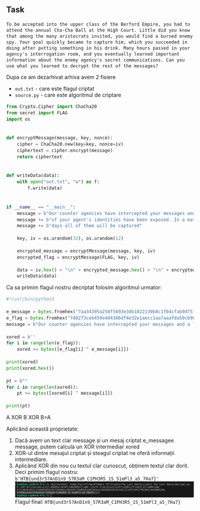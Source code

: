 ## Task
```
To be accepted into the upper class of the Berford Empire, you had to attend the annual Cha-Cha Ball at the High Court. Little did you know that among the many aristocrats invited, you would find a burned enemy spy. Your goal quickly became to capture him, which you succeeded in doing after putting something in his drink. Many hours passed in your agency's interrogation room, and you eventually learned important information about the enemy agency's secret communications. Can you use what you learned to decrypt the rest of the messages?
```
Dupa ce am dezarhivat arhiva avem 2 fisiere
- `out.txt` - care este flagul criptat
- `source.py` - care este algoritmul de criptare
```python
from Crypto.Cipher import ChaCha20
from secret import FLAG
import os


def encryptMessage(message, key, nonce):
    cipher = ChaCha20.new(key=key, nonce=iv)
    ciphertext = cipher.encrypt(message)
    return ciphertext


def writeData(data):
    with open("out.txt", "w") as f:
        f.write(data)


if __name__ == "__main__":
    message = b"Our counter agencies have intercepted your messages and a lot "
    message += b"of your agent's identities have been exposed. In a matter of "
    message += b"days all of them will be captured"

    key, iv = os.urandom(32), os.urandom(12)

    encrypted_message = encryptMessage(message, key, iv)
    encrypted_flag = encryptMessage(FLAG, key, iv)

    data = iv.hex() + "\n" + encrypted_message.hex() + "\n" + encrypted_flag.hex()
    writeData(data)

```
Ca sa primim flagul nostru decriptat folosim algoritmul urmator:
```python
#!/usr/bin/python3

e_message = bytes.fromhex("7aa34395a258f5893e3db1822139b8c1f04cfab9d757b9b9cca57e1df33d093f07c7f06e06bb6293676f9060a838ea138b6bc9f20b08afeb73120506e2ce7b9b9dcd9e4a421584cfaba2481132dfbdf4216e98e3facec9ba199ca3a97641e9ca9782868d0222a1d7c0d3119b867edaf2e72e2a6f7d344df39a14edc39cb6f960944ddac2aaef324827c36cba67dcb76b22119b43881a3f1262752990")
e_flag = bytes.fromhex("7d8273ceb459e4d4386df4e32e1aecc1aa7aaafda50cb982f6c62623cf6b29693d86b15457aa76ac7e2eef6cf814ae3a8d39c7")
message = b"Our counter agencies have intercepted your messages and a lot of your agent's identities have been exposed. In a matter of days all of them will be captured"

xored = b''
for i in range(len(e_flag)):
    xored += bytes([e_flag[i] ^ e_message[i]])

print(xored)
print(xored.hex())

pt = b""
for i in range(len(xored)):
    pt += bytes([xored[i] ^ message[i]])

print(pt)
```
A XOR B XOR B=A

Aplicând această proprietate:

1. Dacă avem un text clar message și un mesaj criptat e_messagee message, putem calcula un XOR intermediar xored
2. XOR-ul dintre mesajul criptat și steagul criptat ne oferă informații intermediare.
3. Aplicând XOR din nou cu textul clar cunoscut, obținem textul clar dorit.
Deci primim flagul nostru:
`b'HTB{und3r57AnD1n9_57R3aM_C1PH3R5_15_51mPl3_a5_7Ha7}'`
![alt text](image/xor_the_last_danc.png)
Flagul final:
`HTB{und3r57AnD1n9_57R3aM_C1PH3R5_15_51mPl3_a5_7Ha7}`